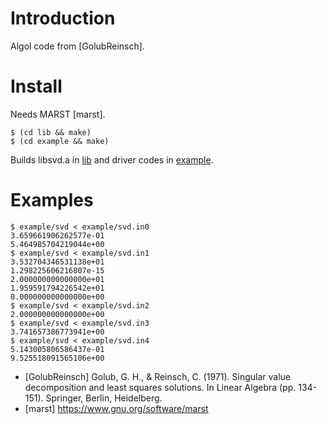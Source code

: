 # Introduction

Algol code from [GolubReinsch].

# Install

Needs MARST [marst].

    $ (cd lib && make)
    $ (cd example && make)

Builds libsvd.a in [lib](lib/) and driver codes in
[example](example/).

# Examples

    $ example/svd < example/svd.in0
    3.659661906262577e-01
    5.464985704219044e+00
    $ example/svd < example/svd.in1
    3.532704346531138e+01
    1.298225606216807e-15
    2.000000000000000e+01
    1.959591794226542e+01
    0.000000000000000e+00
    $ example/svd < example/svd.in2
    2.000000000000000e+00
    $ example/svd < example/svd.in3
    3.741657386773941e+00
    $ example/svd < example/svd.in4
    5.143005806586437e-01
    9.525518091565106e+00

- [GolubReinsch] Golub, G. H., & Reinsch, C. (1971). Singular value
  decomposition and least squares solutions. In Linear Algebra
  (pp. 134-151). Springer, Berlin, Heidelberg.
- [marst] https://www.gnu.org/software/marst
